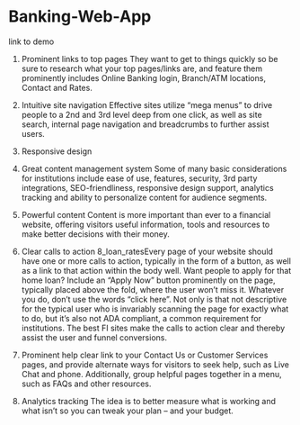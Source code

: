 # Banking-Web-App

link to demo 


1. Prominent links to top pages
They want to get to things quickly so be sure to research what your top pages/links are, and feature them prominently includes Online Banking login, Branch/ATM locations, Contact and Rates.

2. Intuitive site navigation
Effective sites utilize “mega menus” to drive people to a 2nd and 3rd level deep from one click, as well as site search, internal page navigation and breadcrumbs to further assist users.

3. Responsive design

4. Great content management system
Some of many basic considerations for institutions include ease of use, features, security, 3rd party integrations, SEO-friendliness, responsive design support, analytics tracking and ability to personalize content for audience segments. 

5. Powerful content
Content is more important than ever to a financial website, offering visitors useful information, tools and resources to make better decisions with their money.

8. Clear calls to action
8_loan_ratesEvery page of your website should have one or more calls to action, typically in the form of a button, as well as a link to that action within the body well. Want people to apply for that home loan? Include an “Apply Now” button prominently on the page, typically placed above the fold, where the user won’t miss it. Whatever you do, don’t use the words “click here”. Not only is that not descriptive for the typical user who is invariably scanning the page for exactly what to do, but it’s also not ADA compliant, a common requirement for institutions. The best FI sites make the calls to action clear and thereby assist the user and funnel conversions.

9. Prominent help
clear link to your Contact Us or Customer Services pages, and provide alternate ways for visitors to seek help, such as Live Chat and phone. Additionally, group helpful pages together in a menu, such as FAQs and other resources.

10. Analytics tracking
The idea is to better measure what is working and what isn’t so you can tweak your plan – and your budget.

